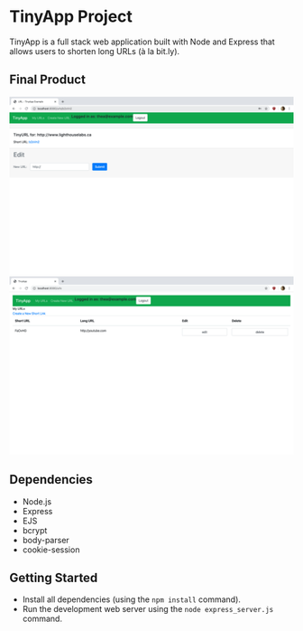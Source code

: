 # TinyApp Project

TinyApp is a full stack web application built with Node and Express that allows users to shorten long URLs (à la bit.ly).

## Final Product

!["Screenshot of the shortURLs editing page"](https://github.com/Theag9998/tinyapp/blob/master/docs/unique_shorturl.png?raw=true)
!["Screenshot of the url index"](https://github.com/Theag9998/tinyapp/blob/master/docs/urls_page.png?raw=true)

## Dependencies

- Node.js
- Express
- EJS
- bcrypt
- body-parser
- cookie-session

## Getting Started

- Install all dependencies (using the `npm install` command).
- Run the development web server using the `node express_server.js` command.